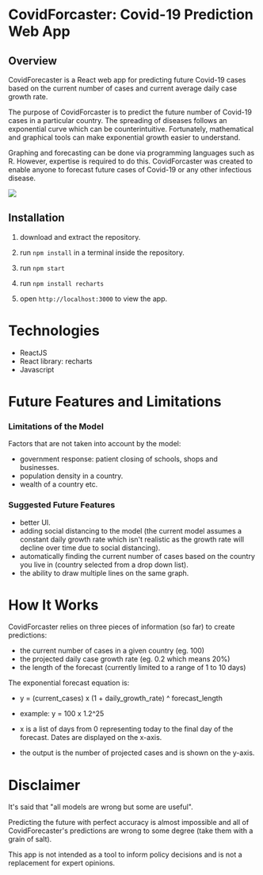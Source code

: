 # CovidForcaster: Covid-19 Prediction Web App

## Overview

CovidForecaster is a React web app for predicting future Covid-19 cases based on the current number of cases and current average daily case growth rate.

The purpose of CovidForcaster is to predict the future number of Covid-19 cases in a particular country. The spreading of diseases follows an exponential curve which can be counterintuitive. Fortunately, mathematical and graphical tools can make exponential growth easier to understand.

Graphing and forecasting can be done via programming languages such as R. However, expertise is required to do this. CovidForcaster was created to enable anyone to forecast future cases of Covid-19 or any other infectious disease.

![](/home/stephen/software-projects/covid/covid-forecaster.png)

## Installation

1. download and extract the repository.
2. run `npm install` in a terminal inside the repository.

3. run `npm start`
4. run `npm install recharts`
5. open `http://localhost:3000` to view the app.

# Technologies

- ReactJS
- React library: recharts
- Javascript

# Future Features and Limitations

### Limitations of the Model

Factors that are not taken into account by the model:

- government response: patient closing of schools, shops and businesses.
- population density in a country.
- wealth of a country etc.

### Suggested Future Features

- better UI.
- adding social distancing to the model (the current model assumes a constant daily growth rate which isn't realistic as the growth rate will decline over time due to social distancing).
- automatically finding the current number of cases based on the country you live in (country selected from a drop down list).
- the ability to draw multiple lines on the same graph.

# How It Works

CovidForcaster relies on three pieces of information (so far) to create predictions:

- the current number of cases in a given country (eg. 100)
- the projected daily case growth rate (eg. 0.2 which means 20%)
- the length of the forecast (currently limited to a range of 1 to 10 days)

The exponential forecast equation is:

- y = (current_cases) x (1 + daily_growth_rate) ^ forecast_length

- example: y = 100 x 1.2^25

- x is a list of days from 0 representing today to the final day of the forecast. Dates are displayed on the x-axis.
- the output is the number of projected cases and is shown on the y-axis.

# Disclaimer

It's said that "all models are wrong but some are useful".

Predicting the future with perfect accuracy is almost impossible and all of CovidForecaster's predictions are wrong to some degree (take them with a grain of salt).

This app is not intended as a tool to inform policy decisions and is not a replacement for expert opinions.